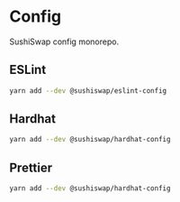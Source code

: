 # Config

SushiSwap config monorepo.

## ESLint

```sh
yarn add --dev @sushiswap/eslint-config
```

## Hardhat

```sh
yarn add --dev @sushiswap/hardhat-config
```

## Prettier

```sh
yarn add --dev @sushiswap/hardhat-config
```